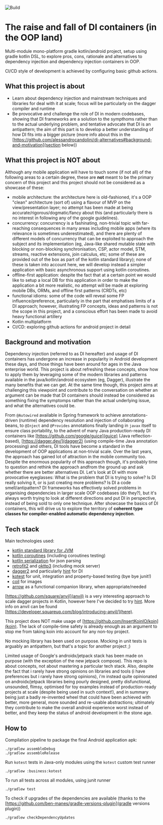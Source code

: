 ![Build](https://github.com/alessandrocandolini/di-alternatives/workflows/Build/badge.svg)


# The raise and fall of DI containers (in the OOP land)

Multi-module mono-platform gradle kotlin/android project, setup using gradle kotlin DSL, to explore pros, cons, rationale and alternatives to dependency injection and dependency injection containers in OOP. 

CI/CD style of development is achieved by configuring basic github actions. 

## What this project is about

* Learn about dependency injection and mainstream techniques and libraries for deal with it at scale; focus will be particularly on the dagger compiler and runtime 
* Be provocative and challenge the role of DI in modern codebases, showing that DI frameworks are a solution to the sympthoms rather than to the actual underlying problem, and tentative advocate that DI is an antipattern; the aim of this part is to develop a better understanding of how DI fits into a bigger picture (more info about this in the [https://github.com/alessandrocandolini/di-alternatives#background-and-motivation](section below))

## What this project is NOT about

Although any mobile application will have to touch some (if not all) of the following areas to a certain degree, these are **not** meant to be the primary concern of this project and this project should not be considered as a showcase of these: 

* mobile architecture: the architecture here is old-fashioned, it's a OOP "clean" architecture (sort of) using a flavour of MVP on the view/presentation layer; no attempt has been made at being accurate/rigorous/dogmatic/fancy about this (and particularly there is no interest in following any of the google guidelines). 
* concurrency: concurrency is a fashinating, non-trivial topic with far-reaching consequences in many areas including mobile apps (where its relevance is sometimes underestimated), and there are plenty of different models of concurrency that can be exploited to approach the subject and its implementation (eg, Java-like shared mutable state with blocking or non-blocking synchronisation, CSP, actor model, STM, streams, reactive extensions, join calculus, etc; some of these are provided out of the box as part of the kotlin standard library); none of these is taken into account here, we will develop instead a simpler application with basic asynchronous support using kotlin coroutines. 
* offline-first application: despite the fact that at a certain point we would like to setup a local DB for this application in order to make the application a bit more realistic, no attempt will be made at exploring mobile DBs, ORMs, and offline first patterns (CRDTs, etc) 
* functional idioms: some of the code will reveal some FP influence/preference, particularly in the part that emphatises limits of a DI approach; however, illustrating FP concepts, ideas and patterns is not the scope in this project, and a conscious effort has been made to avoid heavy functional artillery
* Kotlin multiplatform
* CI/CD: exploring github actions for android project in detail 

## Background and motivation

Dependency injection (referred to as DI hereafter) and usage of DI containers has undergone an increase in popularity in Android development these days, and those things have been around for ages in the Java enterprise world. This project is about refreshing these concepts, show how to apply them by leveraging some of the modern libraries and patterns available in the java/kotlin/android ecosystem (eg, Dagger), illustrate the many benefits that we can get. At the same time though, this project aims at challenging this viewpoint and contribute to the conversation on whether an argument can be made that DI containers should instead be considered as something fixing the symptomps rather than the actual underlying issue, and what the alternatives could be. 

From `@Autowired` available in Spring framework to achieve annotations-driven (runtime) dependency resolution and injection of collaborating beans, to `@Inject` and `@Provides` annotations finally landing in `javax` itself to ensure class portability, to the advent of many Java production-ready DI containers  like [https://github.com/google/guice](guice) (Java reflection-based), [https://dagger.dev/](dagger2) (using compile-time Java annotation processing) and others, DI tools have become a standard in the development of OOP applications at non-trivial scale. 
Over the last years, the approach has gained lot of attraction in the mobile community too. 
Despite the enormous popularity of this approach though, it's probably time to question and rethink the approach andfrom the ground up and ask whether there are better alternatives DI. 
Let's look at DI with more provocative eyeglasses: What is the problem that DI is trying to solve? Is DI really solving it, or is just creating more problems? Is DI a code smell/antipattern? 
DI frameworks has effectively solved problems in organising dependencies in larger scale OOP codebases (do they?), but it's always worth trying to look at different directions and put DI in perspective, instead of being sold to only one technique. After showcase the basics of DI containers, this will drive us to explore the territory of **coherent type classes for compiler-enabled automatic dependency injection**. 

## Tech stack 

Main technologies used: 
* [kotlin standard library for JVM](https://kotlinlang.org/api/latest/jvm/stdlib/) 
* [kotlin coroutines](https://github.com/Kotlin/kotlinx.coroutines) (including coroutines testing) 
* [kotlin serialization](https://github.com/Kotlin/kotlinx.serialization) for json parsing
* [retrofit2](https://square.github.io/retrofit/) and [okttp3](https://square.github.io/okhttp/) (including mock server) 
* [dagger2](https://dagger.dev/dev-guide/) and particularly [hint](https://dagger.dev/hilt/) for DI 
* [kotest](https://kotest.io/) for unit, integration and property-based testing (bye bye junit!)
* [coil](https://github.com/coil-kt/coil) for images
* [arrow](https://github.com/arrow-kt/arrow) as a functional companion library, when appropriate/needed

[https://github.com/square/anvil](anvil) is a very interesting approach to scale dagger projects in Kotlin, however here I've decided to try [hint](https://dagger.dev/hilt/). More info on anvil can be found [https://developer.squareup.com/blog/introducing-anvil/](here). 

This project does NOT make usage of [https://github.com/InsertKoinIO/koin](koin). The lack of compile-time safety is already enough as an argument to stop me from taking koin into account for any non-toy project. 

No mocking library has been used on purpose. Mocking in unit tests is arguably an antipattern, but that's a topic for another project ;) 

Limited usage of Google's androidx/jetpack stack has been made on purpose (with the exception of the new jetpack compose). This repo is about concepts, not about mastering a particular tech stack. Also, despite the fact that i rarely have strong opinions on libraries and tools (i have preferences but i rarely have strong opinions), i'm instead quite opinionated on androidx/jetpack libraries being pourly designed, pretty disfunctional, unsounded, flimsy, optimised for toy examples instead of production-ready projects at scale (despite being used in such context!), and in summary being just a badly re-invented wheel that could have been achieved with better, more general, more sounded and re-usable abstractions; ultimately they contribute to make the overall android experience worst instead of better, and they keep the status of android development in the stone age. 

## How to 

Compilation pipeline to package the final Android application apk:
```
./gradlew assembleDebug
./gradlew assembleRelease
```

Run `kotest` tests in Java-only modules using the `kotest` custom test runner 
```
./gradlew :business:kotest
```

To run all tests across all modules, using junit runner
```
./gradlew test
```

To check if upgrades of the dependencies are available (thanks to the [https://github.com/ben-manes/gradle-versions-plugin](gradle versions plugin)) 
```
./gradlew checkDependencyUpdates
```
